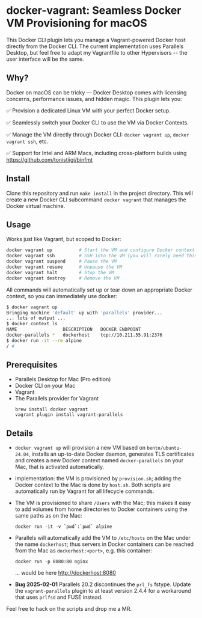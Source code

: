 # docker-vagrant: Seamless Docker VM Provisioning for macOS

This Docker CLI plugin lets you manage a Vagrant-powered Docker host
directly from the Docker CLI. The current implementation uses
Parallels Desktop, but feel free to adapt my Vagrantfile to other
Hypervisors -- the user interface will be the same.

## Why?
Docker on macOS can be tricky — Docker Desktop comes with licensing
concerns, performance issues, and hidden magic. This plugin lets you:

✅ Provision a dedicated Linux VM with your perfect Docker setup.

✅ Seamlessly switch your Docker CLI to use the VM via Docker Contexts.

✅ Manage the VM directly through Docker CLI: `docker vagrant up`,
`docker vagrant ssh`, etc.

✅ Support for Intel and ARM Macs, including cross-platform builds
using https://github.com/tonistiigi/binfmt

## Install
Clone this repository and run `make install` in the project
directory. This will create a new Docker CLI subcommand `docker
vagrant` that manages the Docker virtual machine.


## Usage
Works just like Vagrant, but scoped to Docker:

```bash
docker vagrant up          # Start the VM and configure Docker context
docker vagrant ssh         # SSH into the VM (you will rarely need this)
docker vagrant suspend     # Pause the VM
docker vagrant resume      # Unpause the VM
docker vagrant halt        # Stop the VM
docker vagrant destroy     # Remove the VM
```

All commands will automatically set up or tear down an appropriate
Docker context, so you can immediately use docker:

```bash
$ docker vagrant up
Bringing machine 'default' up with 'parallels' provider...
... lots of output ...
$ docker context ls
NAME                 DESCRIPTION   DOCKER ENDPOINT
docker-parallels *   dockerhost    tcp://10.211.55.91:2376
$ docker run -it --rm alpine
/ # 
```


## Prerequisites

- Parallels Desktop for Mac (Pro edition)
- Docker CLI on your Mac
- Vagrant
- The Parallels provider for Vagrant
  ``` shell
  brew install docker vagrant
  vagrant plugin install vagrant-parallels
  ```

## Details

- `docker vagrant up` will provision a new VM based on
  `bento/ubuntu-24.04`, installs an up-to-date Docker daemon,
  generates TLS certificates and creates a new Docker context named
  `docker-parallels` on your Mac, that is activated automatically.

- implementation: the VM is provisioned by `provision.sh`; adding the
  Docker context to the Mac is done by `host.sh`. Both scripts are
  automatically run by Vagrant for all lifecycle commands.

- The VM is provisioned to share `/Users` with the Mac; this makes
  it easy to add volumes from home directories to Docker containers
  using the same paths as on the Mac:
  ``` shell
  docker run -it -v `pwd`:`pwd` alpine
  ```

- Parallels will automatically add the VM to `/etc/hosts` on the Mac
  under the name `dockerhost`; thus servers in Docker containers can
  be reached from the Mac as `dockerhost:<port>`, e.g. this container:
  ``` shell
  docker run -p 8080:80 nginx
  ```
  ... would be here <http://dockerhost:8080>

- **Bug 2025-02-01** Parallels 20.2 discontinues the `prl_fs`
  fstype. Update the `vagrant-parallels` plugin to at least version
  2.4.4 for a workaround that uses `prlfsd` and FUSE instead.

Feel free to hack on the scripts and drop me a MR.
